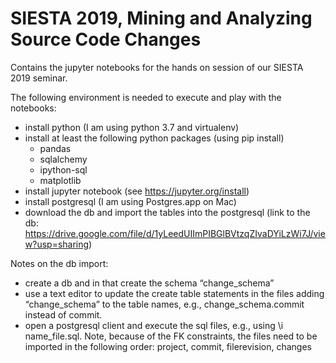 # SIESTA 2019, Mining and Analyzing Source Code Changes

Contains the jupyter notebooks for the hands on session of our SIESTA 2019 seminar.

The following environment is needed to execute and play with the notebooks:
* install python (I am using python 3.7 and virtualenv)
* install at least the following python packages (using pip install)
  * pandas
  * sqlalchemy
  * ipython-sql
  * matplotlib
* install jupyter notebook (see https://jupyter.org/install)
* install postgresql (I am using Postgres.app on Mac)
* download the db and import the tables into the postgresql (link to the db: https://drive.google.com/file/d/1yLeedUIImPIBGlBVtzqZIvaDYiLzWi7J/view?usp=sharing)

Notes on the db import: 
* create a db and in that create the schema “change_schema” 
* use a text editor to update the create table statements in the files adding “change_schema” to the table names, e.g., change_schema.commit instead of commit. 
* open a postgresql client and execute the sql files, e.g., using \i name_file.sql. Note, because of the FK constraints, the files need to be imported in the following order: project, commit, filerevision, changes
